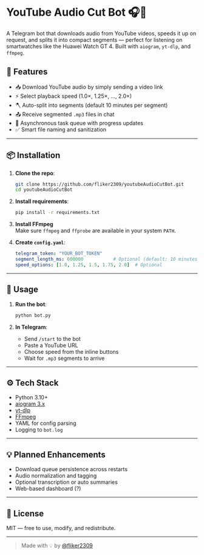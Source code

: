 # YouTube Audio Cut Bot 🎧🤖

A Telegram bot that downloads audio from YouTube videos, speeds it up on request, and splits it into compact segments — perfect for listening on smartwatches like the Huawei Watch GT 4. Built with `aiogram`, `yt-dlp`, and `ffmpeg`.

## 🚀 Features

- 📥 Download YouTube audio by simply sending a video link
- ⚡ Select playback speed (1.0×, 1.25×, ..., 2.0×)
- 🪓 Auto-split into segments (default 10 minutes per segment)
- 📤 Receive segmented `.mp3` files in chat
- 🧠 Asynchronous task queue with progress updates
- ✅ Smart file naming and sanitization

---

## 📦 Installation

1. **Clone the repo**:
   ```bash
   git clone https://github.com/fliker2309/youtubeAudioCutBot.git
   cd youtubeAudioCutBot
   ```

2. **Install requirements**:
   ```bash
   pip install -r requirements.txt
   ```

3. **Install FFmpeg**  
   Make sure `ffmpeg` and `ffprobe` are available in your system `PATH`.

4. **Create `config.yaml`**:
   ```yaml
   telegram_token: "YOUR_BOT_TOKEN"
   segment_length_ms: 600000           # Optional (default: 10 minutes)
   speed_options: [1.0, 1.25, 1.5, 1.75, 2.0]  # Optional
   ```

---

## 🧠 Usage

1. **Run the bot**:
   ```bash
   python bot.py
   ```

2. **In Telegram**:
   - Send `/start` to the bot
   - Paste a YouTube URL
   - Choose speed from the inline buttons
   - Wait for `.mp3` segments to arrive

---

## ⚙️ Tech Stack

- Python 3.10+
- [aiogram 3.x](https://docs.aiogram.dev/)
- [yt-dlp](https://github.com/yt-dlp/yt-dlp)
- [FFmpeg](https://ffmpeg.org/)
- YAML for config parsing
- Logging to `bot.log`

---

## 💡 Planned Enhancements

- Download queue persistence across restarts
- Audio normalization and tagging
- Optional transcription or auto summaries
- Web-based dashboard (?)

---

## 📄 License

MIT — free to use, modify, and redistribute.

---

> Made with 💡 by [@fliker2309](https://github.com/fliker2309)
